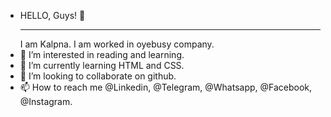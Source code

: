 - HELLO, Guys! 👋 <hr>
I am Kalpna. I am worked in oyebusy company.
- 👀 I’m interested in reading and learning.
- 🌱 I’m currently learning HTML and CSS.
- 💞️ I’m looking to collaborate on github.
- 📫 How to reach me @Linkedin, @Telegram, @Whatsapp, @Facebook, @Instagram.

<!---
luckkalpna/luckkalpna is a ✨ special ✨ repository because its `README.md` (this file) appears on your GitHub profile.
You can click the Preview link to take a look at your changes.
--->
